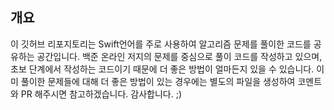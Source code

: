 ## 개요
이 깃허브 리포지토리는 Swift언어를 주로 사용하여 알고리즘 문제를 풀이한 코드를 공유하는 공간입니다. 
백준 온라인 저지의 문제를 중심으로 풀이 코드를 작성하고 있으며, 초보 단계에서 작성하는 코드이기 때문에 더 좋은 방법이 얼마든지 있을 수 있습니다.
이미 풀이한 문제들에 대해 더 좋은 방법이 있는 경우에는 별도의 파일을 생성하여 코멘트와 PR 해주시면 참고하겠습니다. 감사합니다. ;)
